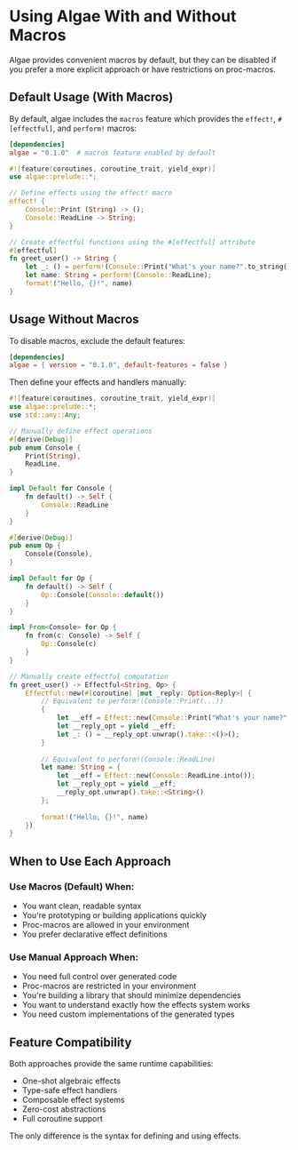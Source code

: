 # Using Algae With and Without Macros

Algae provides convenient macros by default, but they can be disabled if you prefer a more explicit approach or have restrictions on proc-macros.

## Default Usage (With Macros)

By default, algae includes the `macros` feature which provides the `effect!`, `#[effectful]`, and `perform!` macros:

```toml
[dependencies]
algae = "0.1.0"  # macros feature enabled by default
```

```rust
#![feature(coroutines, coroutine_trait, yield_expr)]
use algae::prelude::*;

// Define effects using the effect! macro
effect! {
    Console::Print (String) -> ();
    Console::ReadLine -> String;
}

// Create effectful functions using the #[effectful] attribute
#[effectful]
fn greet_user() -> String {
    let _: () = perform!(Console::Print("What's your name?".to_string()));
    let name: String = perform!(Console::ReadLine);
    format!("Hello, {}!", name)
}
```

## Usage Without Macros

To disable macros, exclude the default features:

```toml
[dependencies]
algae = { version = "0.1.0", default-features = false }
```

Then define your effects and handlers manually:

```rust
#![feature(coroutines, coroutine_trait, yield_expr)]
use algae::prelude::*;
use std::any::Any;

// Manually define effect operations
#[derive(Debug)]
pub enum Console {
    Print(String),
    ReadLine,
}

impl Default for Console {
    fn default() -> Self {
        Console::ReadLine
    }
}

#[derive(Debug)]
pub enum Op {
    Console(Console),
}

impl Default for Op {
    fn default() -> Self {
        Op::Console(Console::default())
    }
}

impl From<Console> for Op {
    fn from(c: Console) -> Self {
        Op::Console(c)
    }
}

// Manually create effectful computation
fn greet_user() -> Effectful<String, Op> {
    Effectful::new(#[coroutine] |mut _reply: Option<Reply>| {
        // Equivalent to perform!(Console::Print(...))
        {
            let __eff = Effect::new(Console::Print("What's your name?".to_string()).into());
            let __reply_opt = yield __eff;
            let _: () = __reply_opt.unwrap().take::<()>();
        }
        
        // Equivalent to perform!(Console::ReadLine)
        let name: String = {
            let __eff = Effect::new(Console::ReadLine.into());
            let __reply_opt = yield __eff;
            __reply_opt.unwrap().take::<String>()
        };
        
        format!("Hello, {}!", name)
    })
}
```

## When to Use Each Approach

### Use Macros (Default) When:
- You want clean, readable syntax
- You're prototyping or building applications quickly
- Proc-macros are allowed in your environment
- You prefer declarative effect definitions

### Use Manual Approach When:
- You need full control over generated code
- Proc-macros are restricted in your environment
- You're building a library that should minimize dependencies
- You want to understand exactly how the effects system works
- You need custom implementations of the generated types

## Feature Compatibility

Both approaches provide the same runtime capabilities:
- One-shot algebraic effects
- Type-safe effect handlers
- Composable effect systems
- Zero-cost abstractions
- Full coroutine support

The only difference is the syntax for defining and using effects.